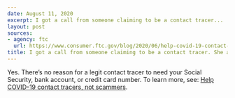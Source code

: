 ```yaml
---
date: August 11, 2020
excerpt: I got a call from someone claiming to be a contact tracer...
layout: post
sources:
- agency: ftc
  url: https://www.consumer.ftc.gov/blog/2020/06/help-covid-19-contact-tracers-not-scammers
title: I got a call from someone claiming to be a contact tracer. She asked for some health information and names of places and people I visited with recently. But she also asked for my Social Security number. I didn’t give it to her, and told her I needed to get off the phone. Did I do the right thing?
---
```


Yes. There’s no reason for a legit contact tracer to need your Social Security, bank account, or credit card number. To learn more, see: [Help COVID-19 contact tracers, not scammers](https://www.consumer.ftc.gov/blog/2020/06/help-covid-19-contact-tracers-not-scammers).